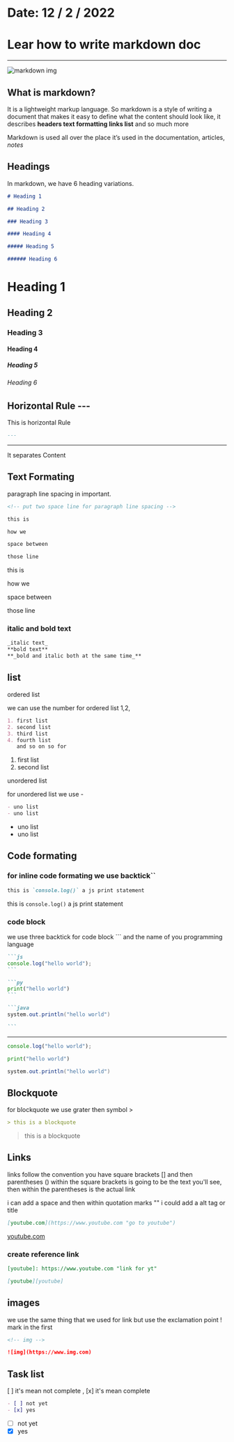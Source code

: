 # Date: 12 / 2 / 2022

# Lear how to write markdown doc

---

![markdown img](https://www.markdownguide.org/assets/images/markdown-guide-og.jpg)

## What is markdown?

It is a lightweight markup language. So markdown is a style of writing a document that makes it easy to define what the content should look like, it describes **headers text formatting links list** and so much more

Markdown is used all over the place it’s used in the documentation, articles, _notes_

## Headings

In markdown, we have 6 heading variations.

```md
# Heading 1

## Heading 2

### Heading 3

#### Heading 4

##### Heading 5

###### Heading 6
```

# Heading 1

## Heading 2

### Heading 3

#### Heading 4

##### Heading 5

###### Heading 6

## Horizontal Rule ---

This is horizontal Rule

```md
---
```

---

It separates Content

## Text Formating

paragraph line spacing in important.

```md
<!-- put two space line for paragraph line spacing -->

this is

how we

space between

those line
```

this is

how we

space between

those line

### italic and bold text

<!-- italic: * | _ bold: ** -->

```md
_italic text_
**bold text**
**_bold and italic both at the same time_**
```

## list

ordered list

we can use the number for ordered list 1,2,

```md
1. first list
2. second list
3. third list
4. fourth list
   and so on so for
```

1. first list
2. second list

unordered list

for unordered list we use -

```md
- uno list
- uno list
```

- uno list
- uno list

## Code formating

### for inline code formating we use backtick``

```md
this is `console.log()` a js print statement
```

this is `console.log()` a js print statement

### code block

we use three backtick for code block ``` and the name of you programming language

````md
```js
console.log("hello world");
```

```py
print("hello world")
```

```java
system.out.println("hello world")

```
````

---

```js
console.log("hello world");
```

```py
print("hello world")
```

```java
system.out.println("hello world")

```

## Blockquote

for blockquote we use grater then symbol >

```md
> this is a blockquote
```

> this is a blockquote

## Links

links follow the convention you have square brackets [] and then parentheses () within the square brackets is going to be the text you'll see, then within the parentheses is the actual link

i can add a space and then within quotation marks "" i could add a alt tag or title

```md
[youtube.com](https://www.youtube.com "go to youtube")
```

[youtube.com](https://www.youtube.com "go to youtube")

### create reference link

```md
[youtube]: https://www.youtube.com "link for yt"
```

```md
[youtube][youtube]
```

## images

we use the same thing that we used for link but use the exclamation point ! mark in the first

```md
<!-- img -->

![img](https://www.img.com)
```

## Task list

[ ] it's mean not complete , [x] it's mean complete

```md
- [ ] not yet
- [x] yes
```

- [ ] not yet
- [x] yes
